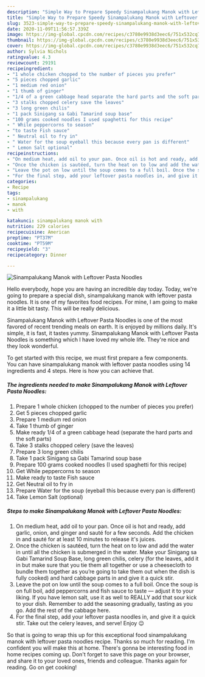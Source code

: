 ```yaml
---
description: "Simple Way to Prepare Speedy Sinampalukang Manok with Leftover Pasta Noodles"
title: "Simple Way to Prepare Speedy Sinampalukang Manok with Leftover Pasta Noodles"
slug: 3523-simple-way-to-prepare-speedy-sinampalukang-manok-with-leftover-pasta-noodles
date: 2020-11-09T11:56:57.339Z
image: https://img-global.cpcdn.com/recipes/c3780e9938d3eec6/751x532cq70/sinampalukang-manok-with-leftover-pasta-noodles-recipe-main-photo.jpg
thumbnail: https://img-global.cpcdn.com/recipes/c3780e9938d3eec6/751x532cq70/sinampalukang-manok-with-leftover-pasta-noodles-recipe-main-photo.jpg
cover: https://img-global.cpcdn.com/recipes/c3780e9938d3eec6/751x532cq70/sinampalukang-manok-with-leftover-pasta-noodles-recipe-main-photo.jpg
author: Sylvia Nichols
ratingvalue: 4.3
reviewcount: 29191
recipeingredient:
- "1 whole chicken chopped to the number of pieces you prefer"
- "5 pieces chopped garlic"
- "1 medium red onion"
- "1 thumb of ginger"
- "1/4 of a green cabbage head separate the hard parts and the soft parts"
- "3 stalks chopped celery save the leaves"
- "3 long green chilis"
- "1 pack Sinigang sa Gabi Tamarind soup base"
- "100 grams cooked noodles I used spaghetti for this recipe"
- " While peppercorns to season"
- "to taste Fish sauce"
- " Neutral oil to fry in"
- " Water for the soup eyeball this because every pan is different"
- " Lemon Salt optional"
recipeinstructions:
- "On medium heat, add oil to your pan. Once oil is hot and ready, add garlic, onion, and ginger and sauté for a few seconds. Add the chicken in and sauté for at least 10 minutes to release it&#39;s juices."
- "Once the chicken is sautéed, turn the heat on to low and add the water in until all the chicken is submerged in the water. Make your Sinigang sa Gabi Tamarind Soup Base, long green chilis, celery (for the leaves, add it in but make sure that you tie them all together or use a cheesecloth to bundle them together as you’re going to take them out when the dish is fully cooked) and hard cabbage parts in and give it a quick stir."
- "Leave the pot on low until the soup comes to a full boil. Once the soup is on full boil, add peppercorns and fish sauce to taste — adjust it to your liking. If you have lemon salt, use it as well to REALLY add that sour kick to your dish. Remember to add the seasoning gradually, tasting as you go. Add the rest of the cabbage here."
- "For the final step, add your leftover pasta noodles in, and give it a quick stir. Take out the celery leaves, and serve! Enjoy 😉"
categories:
- Recipe
tags:
- sinampalukang
- manok
- with

katakunci: sinampalukang manok with 
nutrition: 229 calories
recipecuisine: American
preptime: "PT37M"
cooktime: "PT59M"
recipeyield: "3"
recipecategory: Dinner

---
```



![Sinampalukang Manok with Leftover Pasta Noodles](https://img-global.cpcdn.com/recipes/c3780e9938d3eec6/751x532cq70/sinampalukang-manok-with-leftover-pasta-noodles-recipe-main-photo.jpg)

Hello everybody, hope you are having an incredible day today. Today, we're going to prepare a special dish, sinampalukang manok with leftover pasta noodles. It is one of my favorites food recipes. For mine, I am going to make it a little bit tasty. This will be really delicious.

Sinampalukang Manok with Leftover Pasta Noodles is one of the most favored of recent trending meals on earth. It is enjoyed by millions daily. It's simple, it is fast, it tastes yummy. Sinampalukang Manok with Leftover Pasta Noodles is something which I have loved my whole life. They're nice and they look wonderful.




To get started with this recipe, we must first prepare a few components. You can have sinampalukang manok with leftover pasta noodles using 14 ingredients and 4 steps. Here is how you can achieve that.

<!--inarticleads1-->

##### The ingredients needed to make Sinampalukang Manok with Leftover Pasta Noodles:

1. Prepare 1 whole chicken (chopped to the number of pieces you prefer)
1. Get 5 pieces chopped garlic
1. Prepare 1 medium red onion
1. Take 1 thumb of ginger
1. Make ready 1/4 of a green cabbage head (separate the hard parts and the soft parts)
1. Take 3 stalks chopped celery (save the leaves)
1. Prepare 3 long green chilis
1. Take 1 pack Sinigang sa Gabi Tamarind soup base
1. Prepare 100 grams cooked noodles (I used spaghetti for this recipe)
1. Get  While peppercorns to season
1. Make ready to taste Fish sauce
1. Get  Neutral oil to fry in
1. Prepare  Water for the soup (eyeball this because every pan is different)
1. Take  Lemon Salt (optional)




<!--inarticleads2-->

##### Steps to make Sinampalukang Manok with Leftover Pasta Noodles:

1. On medium heat, add oil to your pan. Once oil is hot and ready, add garlic, onion, and ginger and sauté for a few seconds. Add the chicken in and sauté for at least 10 minutes to release it&#39;s juices.
1. Once the chicken is sautéed, turn the heat on to low and add the water in until all the chicken is submerged in the water. Make your Sinigang sa Gabi Tamarind Soup Base, long green chilis, celery (for the leaves, add it in but make sure that you tie them all together or use a cheesecloth to bundle them together as you’re going to take them out when the dish is fully cooked) and hard cabbage parts in and give it a quick stir.
1. Leave the pot on low until the soup comes to a full boil. Once the soup is on full boil, add peppercorns and fish sauce to taste — adjust it to your liking. If you have lemon salt, use it as well to REALLY add that sour kick to your dish. Remember to add the seasoning gradually, tasting as you go. Add the rest of the cabbage here.
1. For the final step, add your leftover pasta noodles in, and give it a quick stir. Take out the celery leaves, and serve! Enjoy 😉




So that is going to wrap this up for this exceptional food sinampalukang manok with leftover pasta noodles recipe. Thanks so much for reading. I'm confident you will make this at home. There's gonna be interesting food in home recipes coming up. Don't forget to save this page on your browser, and share it to your loved ones, friends and colleague. Thanks again for reading. Go on get cooking!
